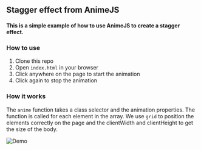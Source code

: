 ## Stagger effect from AnimeJS
#### This is a simple example of how to use AnimeJS to create a stagger effect.

### How to use
1. Clone this repo
2. Open `index.html` in your browser
3. Click anywhere on the page to start the animation
4. Click again to stop the animation

### How it works
The `anime` function takes a class selector and the animation properties. 
The function is called for each element in the array.
We use `grid` to position the elements correctly on the page and the clientWidth and clientHeight to get the size of the body.

![Demo](https://user-images.githubusercontent.com/40711231/200885165-30d7ae7c-e7a8-44cc-b8ee-d149fc50f00d.gif)
